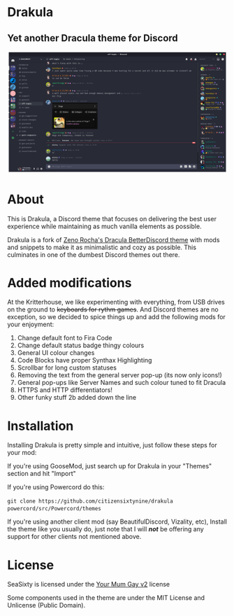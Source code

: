 # Drakula
## Yet another Dracula theme for Discord

![Picture taken with Powercord and some plugins](/ast/FrontPage-v2.png "Drakula 2.0")

# About
This is Drakula, a Discord theme that focuses on delivering the best user experience while maintaining as much vanilla elements as possible.

Drakula is a fork of [Zeno Rocha's Dracula BetterDiscord theme](https://github.com/dracula/betterdiscord) with mods and snippets to make it as minimalistic and cozy as possible. This culminates in one of the dumbest Discord themes out there. 

# Added modifications
At the Kritterhouse, we like experimenting with everything, from USB drives on the ground to ~~keyboards for rythm games~~.
And Discord themes are no exception, so we decided to spice things up and add the following mods for your enjoyment:

1. Change default font to Fira Code
2. Change default status badge thingy colours
3. General UI colour changes
4. Code Blocks have proper Synthax Highlighting
5. Scrollbar for long custom statuses
6. Removing the text from the general server pop-up (its now only icons!)
7. General pop-ups like Server Names and such colour tuned to fit Dracula
8. HTTPS and HTTP differentiators!
8. Other funky stuff 2b added down the line

# Installation

Installing Drakula is pretty simple and intuitive, just follow these steps for your mod:

If you're using GooseMod, just search up for Drakula in your "Themes" section and hit "Import"

If you're using Powercord do this:

```git clone https://github.com/citizensixtynine/drakula powercord/src/Powercord/themes```

If you're using another client mod (say BeautifulDiscord, Vizality, etc), Install the theme like you usually do, just note that I will ***not*** be offering any support for other clients not mentioned above.

# License
SeaSixty is licensed under the [Your Mum Gay v2](https://github.com/citizensixtynine/YMG-v2) license

Some components used in the theme are under the MIT License and Unlicense (Public Domain).